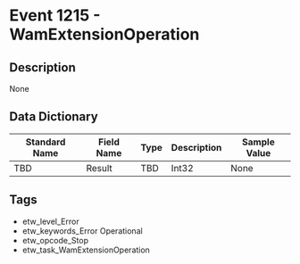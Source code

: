 # Event 1215 - WamExtensionOperation

## Description
None

## Data Dictionary
|Standard Name|Field Name|Type|Description|Sample Value|
|---|---|---|---|---|
|TBD|Result|TBD|Int32|None|None|

## Tags
* etw_level_Error
* etw_keywords_Error Operational
* etw_opcode_Stop
* etw_task_WamExtensionOperation